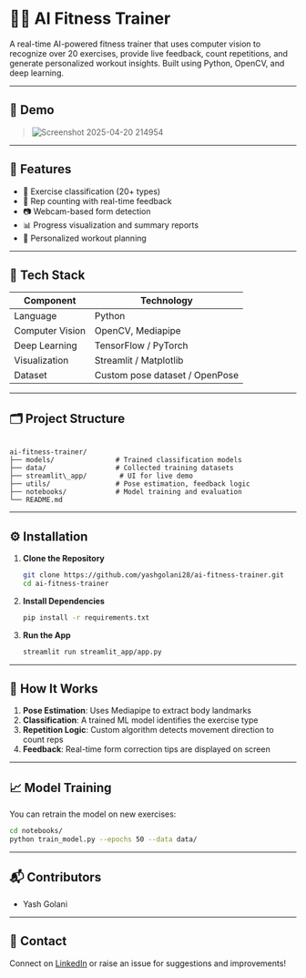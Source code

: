 # 🏋️‍♂️ AI Fitness Trainer

A real-time AI-powered fitness trainer that uses computer vision to recognize over 20 exercises, provide live feedback, count repetitions, and generate personalized workout insights. Built using Python, OpenCV, and deep learning.

---

## 🎥 Demo

> ![Screenshot 2025-04-20 214954](https://github.com/user-attachments/assets/2d6a8c2d-726a-46f7-8fff-8f11ad1e822e)

---

## 🚀 Features

- 🧠 Exercise classification (20+ types)
- 🔄 Rep counting with real-time feedback
- 📷 Webcam-based form detection
- 📊 Progress visualization and summary reports
- 📅 Personalized workout planning

---

## 🧰 Tech Stack

| Component         | Technology                     |
|------------------|--------------------------------|
| Language         | Python                         |
| Computer Vision  | OpenCV, Mediapipe              |
| Deep Learning    | TensorFlow / PyTorch           |
| Visualization    | Streamlit / Matplotlib         |
| Dataset          | Custom pose dataset / OpenPose |

---

## 🗂️ Project Structure

```

ai-fitness-trainer/
├── models/               # Trained classification models
├── data/                 # Collected training datasets
├── streamlit\_app/        # UI for live demo
├── utils/                # Pose estimation, feedback logic
├── notebooks/            # Model training and evaluation
└── README.md

````

---

## ⚙️ Installation

1. **Clone the Repository**
   ```bash
   git clone https://github.com/yashgolani28/ai-fitness-trainer.git
   cd ai-fitness-trainer

2. **Install Dependencies**

   ```bash
   pip install -r requirements.txt
   ```

3. **Run the App**

   ```bash
   streamlit run streamlit_app/app.py
   ```

---

## 🧠 How It Works

1. **Pose Estimation**: Uses Mediapipe to extract body landmarks
2. **Classification**: A trained ML model identifies the exercise type
3. **Repetition Logic**: Custom algorithm detects movement direction to count reps
4. **Feedback**: Real-time form correction tips are displayed on screen

---

## 📈 Model Training

You can retrain the model on new exercises:

```bash
cd notebooks/
python train_model.py --epochs 50 --data data/
```

---

## 📬 Contributors

* Yash Golani

---

## 💬 Contact

Connect on [LinkedIn](https://www.linkedin.com/in/yashgolani28) or raise an issue for suggestions and improvements!

```
